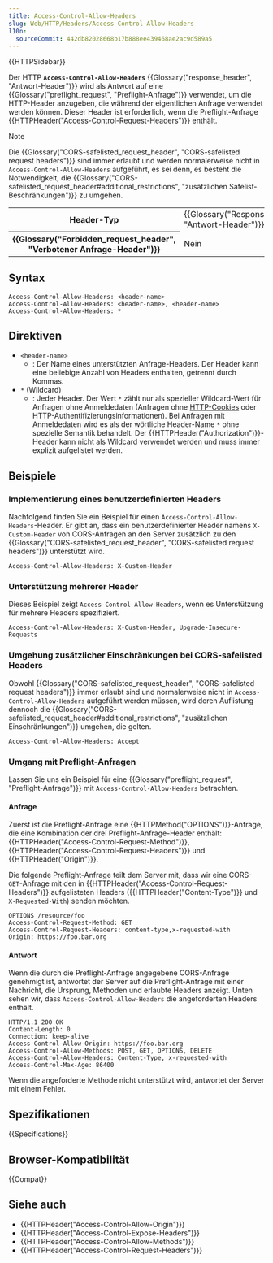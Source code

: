 ```yaml
---
title: Access-Control-Allow-Headers
slug: Web/HTTP/Headers/Access-Control-Allow-Headers
l10n:
  sourceCommit: 442db82028668b17b888ee439468ae2ac9d589a5
---
```


{{HTTPSidebar}}

Der HTTP **`Access-Control-Allow-Headers`** {{Glossary("response_header", "Antwort-Header")}} wird als Antwort auf eine {{Glossary("preflight_request", "Preflight-Anfrage")}} verwendet, um die HTTP-Header anzugeben, die während der eigentlichen Anfrage verwendet werden können. Dieser Header ist erforderlich, wenn die Preflight-Anfrage {{HTTPHeader("Access-Control-Request-Headers")}} enthält.

> [!NOTE]
> Die {{Glossary("CORS-safelisted_request_header", "CORS-safelisted request headers")}} sind immer erlaubt und werden normalerweise nicht in `Access-Control-Allow-Headers` aufgeführt, es sei denn, es besteht die Notwendigkeit, die {{Glossary("CORS-safelisted_request_header#additional_restrictions", "zusätzlichen Safelist-Beschränkungen")}} zu umgehen.

<table class="properties">
  <tbody>
    <tr>
      <th scope="row">Header-Typ</th>
      <td>{{Glossary("Response_header", "Antwort-Header")}}</td>
    </tr>
    <tr>
      <th scope="row">{{Glossary("Forbidden_request_header", "Verbotener Anfrage-Header")}}</th>
      <td>Nein</td>
    </tr>
  </tbody>
</table>

## Syntax

```http
Access-Control-Allow-Headers: <header-name>
Access-Control-Allow-Headers: <header-name>, <header-name>
Access-Control-Allow-Headers: *
```

## Direktiven

- `<header-name>`
  - : Der Name eines unterstützten Anfrage-Headers. Der Header kann eine beliebige Anzahl von Headers enthalten, getrennt durch Kommas.
- `*` (Wildcard)
  - : Jeder Header.
    Der Wert `*` zählt nur als spezieller Wildcard-Wert für Anfragen ohne Anmeldedaten (Anfragen ohne [HTTP-Cookies](/de/docs/Web/HTTP/Cookies) oder HTTP-Authentifizierungsinformationen).
    Bei Anfragen mit Anmeldedaten wird es als der wörtliche Header-Name `*` ohne spezielle Semantik behandelt.
    Der {{HTTPHeader("Authorization")}}-Header kann nicht als Wildcard verwendet werden und muss immer explizit aufgelistet werden.

## Beispiele

### Implementierung eines benutzerdefinierten Headers

Nachfolgend finden Sie ein Beispiel für einen `Access-Control-Allow-Headers`-Header. Er gibt an, dass ein benutzerdefinierter Header namens `X-Custom-Header` von CORS-Anfragen an den Server zusätzlich zu den {{Glossary("CORS-safelisted_request_header", "CORS-safelisted request headers")}} unterstützt wird.

```http
Access-Control-Allow-Headers: X-Custom-Header
```

### Unterstützung mehrerer Header

Dieses Beispiel zeigt `Access-Control-Allow-Headers`, wenn es Unterstützung für mehrere Headers spezifiziert.

```http
Access-Control-Allow-Headers: X-Custom-Header, Upgrade-Insecure-Requests
```

### Umgehung zusätzlicher Einschränkungen bei CORS-safelisted Headers

Obwohl {{Glossary("CORS-safelisted_request_header", "CORS-safelisted request headers")}} immer erlaubt sind und normalerweise nicht in `Access-Control-Allow-Headers` aufgeführt werden müssen, wird deren Auflistung dennoch die {{Glossary("CORS-safelisted_request_header#additional_restrictions", "zusätzlichen Einschränkungen")}} umgehen, die gelten.

```http
Access-Control-Allow-Headers: Accept
```

### Umgang mit Preflight-Anfragen

Lassen Sie uns ein Beispiel für eine {{Glossary("preflight_request", "Preflight-Anfrage")}} mit `Access-Control-Allow-Headers` betrachten.

#### Anfrage

Zuerst ist die Preflight-Anfrage eine {{HTTPMethod("OPTIONS")}}-Anfrage, die eine Kombination der drei Preflight-Anfrage-Header enthält: {{HTTPHeader("Access-Control-Request-Method")}}, {{HTTPHeader("Access-Control-Request-Headers")}} und {{HTTPHeader("Origin")}}.

Die folgende Preflight-Anfrage teilt dem Server mit, dass wir eine CORS-`GET`-Anfrage mit den in {{HTTPHeader("Access-Control-Request-Headers")}} aufgelisteten Headers ({{HTTPHeader("Content-Type")}} und `X-Requested-With`) senden möchten.

```http
OPTIONS /resource/foo
Access-Control-Request-Method: GET
Access-Control-Request-Headers: content-type,x-requested-with
Origin: https://foo.bar.org
```

#### Antwort

Wenn die durch die Preflight-Anfrage angegebene CORS-Anfrage genehmigt ist, antwortet der Server auf die Preflight-Anfrage mit einer Nachricht, die Ursprung, Methoden und erlaubte Headers anzeigt. Unten sehen wir, dass `Access-Control-Allow-Headers` die angeforderten Headers enthält.

```http
HTTP/1.1 200 OK
Content-Length: 0
Connection: keep-alive
Access-Control-Allow-Origin: https://foo.bar.org
Access-Control-Allow-Methods: POST, GET, OPTIONS, DELETE
Access-Control-Allow-Headers: Content-Type, x-requested-with
Access-Control-Max-Age: 86400
```

Wenn die angeforderte Methode nicht unterstützt wird, antwortet der Server mit einem Fehler.

## Spezifikationen

{{Specifications}}

## Browser-Kompatibilität

{{Compat}}

## Siehe auch

- {{HTTPHeader("Access-Control-Allow-Origin")}}
- {{HTTPHeader("Access-Control-Expose-Headers")}}
- {{HTTPHeader("Access-Control-Allow-Methods")}}
- {{HTTPHeader("Access-Control-Request-Headers")}}
